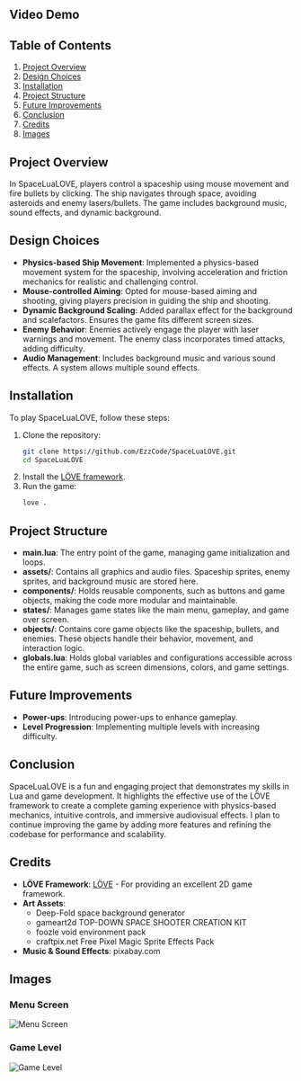 ## Video Demo

## Table of Contents
1. [Project Overview](#project-overview)
2. [Design Choices](#design-choices)
3. [Installation](#installation)
4. [Project Structure](#project-structure)
5. [Future Improvements](#future-improvements)
6. [Conclusion](#conclusion) 
6. [Credits](#credits)
7. [Images](#images)


## Project Overview
In SpaceLuaLOVE, players control a spaceship using mouse movement and fire bullets by clicking. The ship navigates through space, avoiding asteroids and enemy lasers/bullets. The game includes background music, sound effects, and dynamic background.


## Design Choices
- **Physics-based Ship Movement**: Implemented a physics-based movement system for the spaceship, involving acceleration and friction mechanics for realistic and challenging control.
- **Mouse-controlled Aiming**: Opted for mouse-based aiming and shooting, giving players precision in guiding the ship and shooting.
- **Dynamic Background Scaling**: Added parallax effect for the background and scalefactors. Ensures the game fits different screen sizes.
- **Enemy Behavior**: Enemies actively engage the player with laser warnings and movement. The enemy class incorporates timed attacks, adding difficulty.
- **Audio Management**: Includes background music and various sound effects. A system allows multiple sound effects.

## Installation
To play SpaceLuaLOVE, follow these steps:
1. Clone the repository:
    ```bash
    git clone https://github.com/EzzCode/SpaceLuaLOVE.git
    cd SpaceLuaLOVE
    ```
2. Install the [LÖVE framework](https://love2d.org/).
3. Run the game:
    ```bash
    love .
    ```

## Project Structure
- **main.lua**: The entry point of the game, managing game initialization and loops.
- **assets/**: Contains all graphics and audio files. Spaceship sprites, enemy sprites, and background music are stored here.
- **components/**: Holds reusable components, such as buttons and game objects, making the code more modular and maintainable.
- **states/**: Manages game states like the main menu, gameplay, and game over screen.
- **objects/**: Contains core game objects like the spaceship, bullets, and enemies. These objects handle their behavior, movement, and interaction logic.
- **globals.lua**: Holds global variables and configurations accessible across the entire game, such as screen dimensions, colors, and game settings.

## Future Improvements
- **Power-ups**: Introducing power-ups to enhance gameplay.
- **Level Progression**: Implementing multiple levels with increasing difficulty.

## Conclusion
SpaceLuaLOVE is a fun and engaging project that demonstrates my skills in Lua and game development. It highlights the effective use of the LÖVE framework to create a complete gaming experience with physics-based mechanics, intuitive controls, and immersive audiovisual effects. I plan to continue improving the game by adding more features and refining the codebase for performance and scalability.

## Credits
- **LÖVE Framework**: [LÖVE](https://love2d.org/) - For providing an excellent 2D game framework.
- **Art Assets**:
    - Deep-Fold space background generator
    - gameart2d TOP-DOWN SPACE SHOOTER CREATION KIT
    - foozle void environment pack
    - craftpix.net Free Pixel Magic Sprite Effects Pack
- **Music & Sound Effects**: pixabay.com

## Images

### Menu Screen
![Menu Screen](https://github.com/user-attachments/assets/ef832add-7728-4a55-a35e-f7bf3859af65)

### Game Level
![Game Level](https://github.com/user-attachments/assets/aaee1c85-47cc-4136-9d8c-2fea3035706a)
